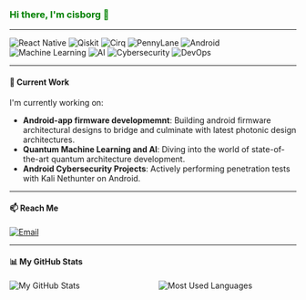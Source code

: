 ### <span style="color:green;">Hi there, I'm cisborg 👋</span>

---

<div>
  <img src="https://img.shields.io/badge/React%20Native-61DAFB?style=flat&logo=react&logoColor=black" alt="React Native" />
  <img src="https://img.shields.io/badge/Qiskit-4B1F7A?style=flat&logo=ibm&logoColor=white" alt="Qiskit" />
  <img src="https://img.shields.io/badge/Cirq-FFCC00?style=flat&logo=google&logoColor=black" alt="Cirq" />
  <img src="https://img.shields.io/badge/PennyLane-4B1F7A?style=flat&logoColor=white" alt="PennyLane" />
  <img src="https://img.shields.io/badge/Android-3DDC84?style=flat&logo=android&logoColor=white" alt="Android" />
  <img src="https://img.shields.io/badge/Machine%20Learning-FF6F00?style=flat&logo=google&logoColor=white" alt="Machine Learning" />
  <img src="https://img.shields.io/badge/AI-00BFFF?style=flat&logo=ai&logoColor=white" alt="AI" />
  <img src="https://img.shields.io/badge/Cybersecurity-FF4500?style=flat&logo=security&logoColor=white" alt="Cybersecurity" />
  <img src="https://img.shields.io/badge/DevOps-0078D7?style=flat&logo=devops&logoColor=white" alt="DevOps" />
</div>

---

#### 🔭 Current Work 
I'm currently working on:
- **Android-app firmware developmemnt**: Building android firmware architectural designs to bridge and culminate with  latest photonic design architectures.
- **Quantum Machine Learning and AI**: Diving into the world of state-of-the-art quantum architecture development.
- **Android Cybersecurity Projects**: Actively performing penetration tests with Kali Nethunter on Android.

---

#### 📫 Reach Me
<div>
  <a href="mailto:crisprboggs@gmail.com">
    <img src="https://img.shields.io/badge/Email-crisprboggs@gmail.com-blue?style=flat&logo=gmail" alt="Email" />
  </a>
</div>

---

#### 📊 My GitHub Stats
<div style="display: flex; justify-content: space-between; margin-bottom: 20px;">
  <img src="https://github-readme-stats.vercel.app/api?username=cisborg&show_icons=true&hide_title=true&count_private=true&theme=white" alt="My GitHub Stats" style="flex: 1; border: none; margin-right: 20px;" />
  <img src="https://github-readme-stats.vercel.app/api/top-langs/?username=cisborg&layout=compact&theme=white" alt="Most Used Languages" style="flex: 1; border: none;" />
</div>
